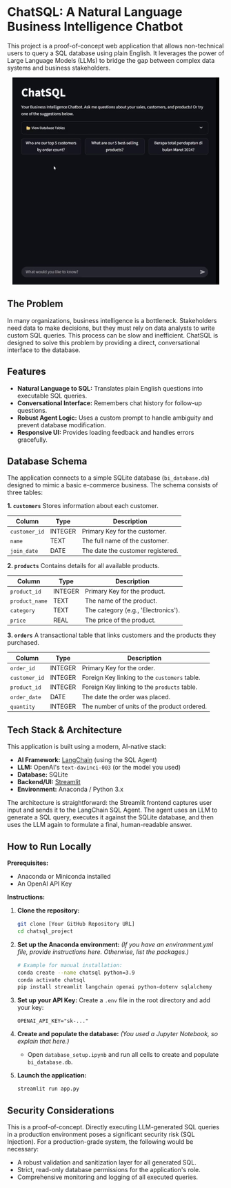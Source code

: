 # ChatSQL: A Natural Language Business Intelligence Chatbot

This project is a proof-of-concept web application that allows non-technical users to query a SQL database using plain English. It leverages the power of Large Language Models (LLMs) to bridge the gap between complex data systems and business stakeholders.

<p align="center">
  <img src="showcase.gif" />
</p>


## The Problem

In many organizations, business intelligence is a bottleneck. Stakeholders need data to make decisions, but they must rely on data analysts to write custom SQL queries. This process can be slow and inefficient. ChatSQL is designed to solve this problem by providing a direct, conversational interface to the database.


## Features

- **Natural Language to SQL:** Translates plain English questions into executable SQL queries.
- **Conversational Interface:** Remembers chat history for follow-up questions.
- **Robust Agent Logic:** Uses a custom prompt to handle ambiguity and prevent database modification.
- **Responsive UI:** Provides loading feedback and handles errors gracefully.

## Database Schema

The application connects to a simple SQLite database (`bi_database.db`) designed to mimic a basic e-commerce business. The schema consists of three tables:

**1. `customers`**
Stores information about each customer.

| Column      | Type    | Description                      |
|-------------|---------|----------------------------------|
| `customer_id` | INTEGER | Primary Key for the customer.    |
| `name`        | TEXT    | The full name of the customer.   |
| `join_date`   | DATE    | The date the customer registered.|

**2. `products`**
Contains details for all available products.

| Column         | Type    | Description                       |
|----------------|---------|-----------------------------------|
| `product_id`   | INTEGER | Primary Key for the product.      |
| `product_name` | TEXT    | The name of the product.          |
| `category`     | TEXT    | The category (e.g., 'Electronics'). |
| `price`        | REAL    | The price of the product.         |

**3. `orders`**
A transactional table that links customers and the products they purchased.

| Column      | Type    | Description                                  |
|-------------|---------|----------------------------------------------|
| `order_id`  | INTEGER | Primary Key for the order.                   |
| `customer_id` | INTEGER | Foreign Key linking to the `customers` table. |
| `product_id`  | INTEGER | Foreign Key linking to the `products` table.  |
| `order_date`  | DATE    | The date the order was placed.               |
| `quantity`    | INTEGER | The number of units of the product ordered.  |


## Tech Stack & Architecture

This application is built using a modern, AI-native stack:

- **AI Framework:** [LangChain](https://www.langchain.com/) (using the SQL Agent)
- **LLM:** OpenAI's `text-davinci-003` (or the model you used)
- **Database:** SQLite
- **Backend/UI:** [Streamlit](https://streamlit.io/)
- **Environment:** Anaconda / Python 3.x

The architecture is straightforward: the Streamlit frontend captures user input and sends it to the LangChain SQL Agent. The agent uses an LLM to generate a SQL query, executes it against the SQLite database, and then uses the LLM again to formulate a final, human-readable answer.


## How to Run Locally

**Prerequisites:**
- Anaconda or Miniconda installed
- An OpenAI API Key

**Instructions:**
1.  **Clone the repository:**
    ```bash
    git clone [Your GitHub Repository URL]
    cd chatsql_project
    ```
2.  **Set up the Anaconda environment:**
    *(If you have an environment.yml file, provide instructions here. Otherwise, list the packages.)*
    ```bash
    # Example for manual installation:
    conda create --name chatsql python=3.9
    conda activate chatsql
    pip install streamlit langchain openai python-dotenv sqlalchemy
    ```
3.  **Set up your API Key:**
    Create a `.env` file in the root directory and add your key:
    ```
    OPENAI_API_KEY="sk-..."
    ```
4.  **Create and populate the database:**
    *(You used a Jupyter Notebook, so explain that here.)*
    - Open `database_setup.ipynb` and run all cells to create and populate `bi_database.db`.

5.  **Launch the application:**
    ```bash
    streamlit run app.py
    ```

## Security Considerations

This is a proof-of-concept. Directly executing LLM-generated SQL queries in a production environment poses a significant security risk (SQL Injection). For a production-grade system, the following would be necessary:

- A robust validation and sanitization layer for all generated SQL.
- Strict, read-only database permissions for the application's role.
- Comprehensive monitoring and logging of all executed queries.